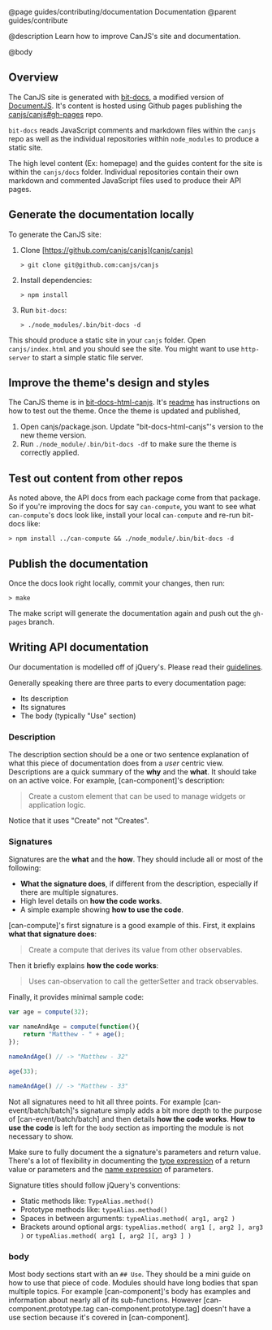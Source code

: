 @page guides/contributing/documentation Documentation
@parent guides/contribute

@description Learn how to improve CanJS's site and documentation.

@body

## Overview

The CanJS site is generated with [bit-docs](https://github.com/bit-docs/bit-docs),
a modified version of [DocumentJS](http://documentjs.com).  It's
content is hosted using Github pages publishing the [canjs/canjs#gh-pages](https://github.com/canjs/canjs/tree/gh-pages) repo.

`bit-docs` reads JavaScript comments and markdown files within the `canjs` repo as well as
the individual repositories within `node_modules` to produce a static site.

The high level content (Ex: homepage) and the guides content for the site is within the
`canjs/docs` folder.  Individual repositories contain their own markdown and commented
JavaScript files used to produce their API pages.

## Generate the documentation locally

To generate the CanJS site:

1. Clone [https://github.com/canjs/canjs](canjs/canjs)

   ```
   > git clone git@github.com:canjs/canjs
   ```

2. Install dependencies:

   ```
   > npm install
   ```

3. Run `bit-docs`:

   ```
   > ./node_modules/.bin/bit-docs -d
   ```

This should produce a static site in your `canjs` folder.  Open `canjs/index.html`
and you should see the site.  You might want to use `http-server` to start
a simple static file server.

## Improve the theme's design and styles

The CanJS theme is in
[bit-docs-html-canjs](https://github.com/canjs/bit-docs-html-canjs). It's
[readme](https://github.com/canjs/bit-docs-html-canjs/blob/master/readme.md)
has instructions on how to test out the theme.  Once the theme is updated and published,

1. Open canjs/package.json. Update "bit-docs-html-canjs"'s version to the new theme version.
2. Run `./node_module/.bin/bit-docs -df` to make sure the theme is correctly applied.

## Test out content from other repos

As noted above, the API docs from each package come from that package.  So if you're
improving the docs for say `can-compute`, you want to see what `can-compute`'s docs look like,
install your local `can-compute` and re-run bit-docs like:

```
> npm install ../can-compute && ./node_module/.bin/bit-docs -d
```


## Publish the documentation

Once the docs look right locally, commit your changes, then run:

```
> make
```

The make script will generate the documentation again and push out the `gh-pages` branch.


## Writing API documentation

Our documentation is modelled off of jQuery's.  Please read
their [guidelines](https://github.com/jquery/api.jquery.com/blob/master/README.md).

Generally speaking there are three parts to every documentation page:

 - Its description
 - Its signatures
 - The body (typically "Use" section)

### Description

The description section should be a one or two sentence explanation of what this
piece of documentation does from a _user_ centric view.  Descriptions are a quick summary
of the __why__ and the __what__. It should take on an
active voice.  For example, [can-component]'s description:

> Create a custom element that can be used to manage widgets or application logic.

Notice that it uses "Create" not "Creates".

### Signatures

Signatures are the __what__ and the __how__.  They should include all or most of the following:

 - __What the signature does__, if different from the description, especially if there are
   multiple signatures.
 - High level details on __how the code works__.
 - A simple example showing __how to use the code__.

[can-compute]'s first signature is a good example of this. First, it explains
__what that signature does__:

> Create a compute that derives its value from other observables.

Then it briefly explains __how the code works__:

> Uses can-observation to call the getterSetter and track observables.

Finally, it provides minimal sample code:

```js
var age = compute(32);

var nameAndAge = compute(function(){
    return "Matthew - " + age();
});

nameAndAge() // -> "Matthew - 32"

age(33);

nameAndAge() // -> "Matthew - 33"
```

Not all signatures need to hit all three points.  For example [can-event/batch/batch]'s
signature simply adds a bit more depth to the purpose of [can-event/batch/batch]
and then details __how the code works__.  __How to use the code__ is
left for the `body` section as importing the module is not necessary to show.

Make sure to fully document the a signature's parameters and return
value.  There's a lot of flexibility in documenting the [type expression](http://documentjs.com/docs/documentjs.typeExpression.html) of
a return value or parameters and the [name expression](http://documentjs.com/docs/documentjs.nameExpression.html) of
parameters.

Signature titles should follow jQuery's conventions:

 - Static methods like: `TypeAlias.method()`
 - Prototype methods like: `typeAlias.method()`
 - Spaces in between arguments: `typeAlias.method( arg1, arg2 )`
 - Brackets around optional args: `typeAlias.method( arg1 [, arg2 ], arg3 )` or
   `typeAlias.method( arg1 [, arg2 ][, arg3 ] )`


### body

Most body sections start with an `## Use`.  They should be a mini guide on
how to use that piece of code.  Modules should have long bodies that span
multiple topics.  For example [can-component]'s body has examples and
information about nearly all of its sub-functions.  However
[can-component.prototype.tag can-component.prototype.tag] doesn't have a
use section because it's covered in [can-component].
